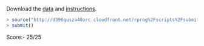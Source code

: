 Download the <a href="https://d396qusza40orc.cloudfront.net/rprog%2Fdata%2FProgAssignment3-data.zip">data</a> and <a href="https://d396qusza40orc.cloudfront.net/rprog%2Fdoc%2FProgAssignment3.pdf">instructions</a>.<br>
```R
> source("http://d396qusza40orc.cloudfront.net/rprog%2Fscripts%2Fsubmitscript3.R")
> submit()
```
Score:- 25/25
